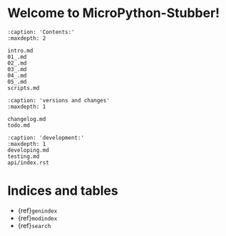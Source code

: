 
# Welcome to MicroPython-Stubber!

```{toctree}
:caption: 'Contents:'
:maxdepth: 2

intro.md
01_.md
02_.md
03_.md
04_.md
05_.md
scripts.md
```

```{toctree}
:caption: 'versions and changes'
:maxdepth: 1

changelog.md
todo.md

```

```{toctree}
:caption: 'development:'
:maxdepth: 1
developing.md
testing.md
api/index.rst
```

# Indices and tables

- {ref}`genindex`
- {ref}`modindex`
- {ref}`search`
